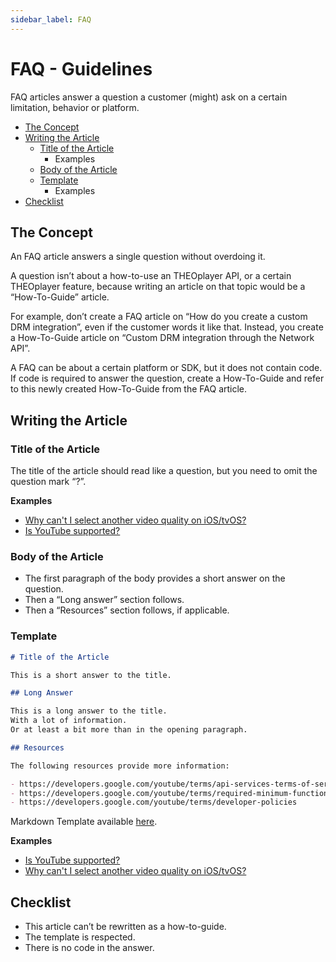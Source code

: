 ```yaml
---
sidebar_label: FAQ
---
```


# FAQ - Guidelines

FAQ articles answer a question a customer (might) ask on a certain limitation, behavior or platform.

- [The Concept](#the-concept)
- [Writing the Article](#Writing-the-Article)
  - [Title of the Article](#Title-of-the-Article)
    - Examples
  - [Body of the Article](#Body-of-the-Article)
  - [Template](#Template)
    - Examples
- [Checklist](#Checklist)

## The Concept

An FAQ article answers a single question without overdoing it.

A question isn’t about a how-to-use an THEOplayer API, or a certain THEOplayer feature, because writing an article on that topic would be a “How-To-Guide” article.

For example, don’t create a FAQ article on “How do you create a custom DRM integration”, even if the customer words it like that. Instead, you create a How-To-Guide article on “Custom DRM integration through the Network API”.

A FAQ can be about a certain platform or SDK, but it does not contain code. If code is required to answer the question, create a How-To-Guide and refer to this newly created How-To-Guide from the FAQ article.

## Writing the Article

### Title of the Article

The title of the article should read like a question, but you need to omit the question mark “?”.

**Examples**

- [Why can't I select another video quality on iOS/tvOS?](/theoplayer/faq/why-cant-we-select-other-video-quality-on-ios-tvos)
- [Is YouTube supported?](/theoplayer/faq/is-youtube-supported)

### Body of the Article

- The first paragraph of the body provides a short answer on the question.
- Then a “Long answer” section follows.
- Then a “Resources” section follows, if applicable.

### Template

```markdown
# Title of the Article

This is a short answer to the title.

## Long Answer

This is a long answer to the title.
With a lot of information.
Or at least a bit more than in the opening paragraph.

## Resources

The following resources provide more information:

- https://developers.google.com/youtube/terms/api-services-terms-of-service
- https://developers.google.com/youtube/terms/required-minimum-functionality
- https://developers.google.com/youtube/terms/developer-policies
```

Markdown Template available [here](../templates/faq.md).

**Examples**

- [Is YouTube supported?](/theoplayer/faq/is-youtube-supported)
- [Why can't I select another video quality on iOS/tvOS?](/theoplayer/faq/why-cant-we-select-other-video-quality-on-ios-tvos)

## Checklist

- This article can’t be rewritten as a how-to-guide.
- The template is respected.
- There is no code in the answer.
